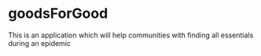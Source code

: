 # goodsForGood
This is an application which will help communities with finding all essentials during an epidemic
